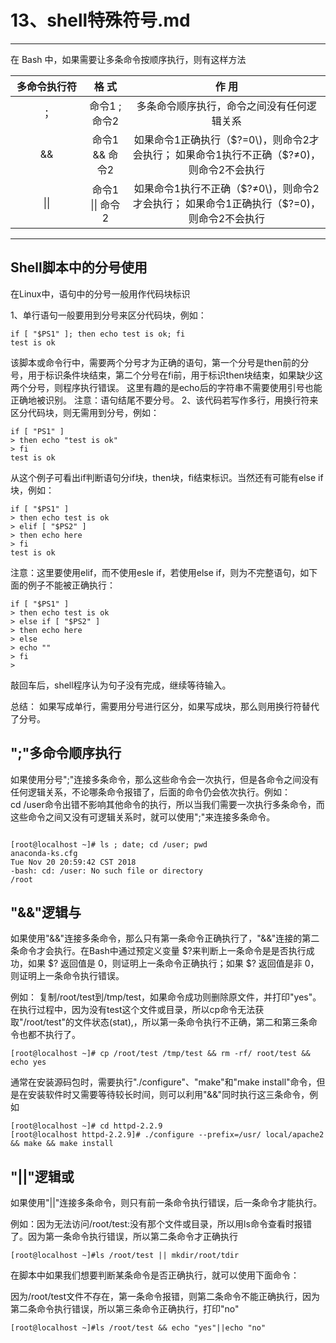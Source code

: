 # 13、shell特殊符号.md
---
在 Bash 中，如果需要让多条命令按顺序执行，则有这样方法 

<style>  
table th:first-of-type {
    width: 100px;
}
</style>  

| **多命令执行符** | **格 式**      | **作 用**                                             |
|:----------:|:-----------------------------:|:-----------------------------------------:|
| ；          | 命令1 ; 命令2    |  多条命令顺序执行，命令之间没有任何逻辑关系                               |
| &&         | 命令1 && 命令2   | 如果命令1正确执行（$?=0\)，则命令2才会执行；  如果命令1执行不正确（$?≠0\)，则命令2不会执行 |
| \|\|         | 命令1 \|\| 命令2 | 如果命令1执行不正确（$?≠0\)，则命令2才会执行；  如果命令1正确执行（$?=0\)，则命令2不会执行 |

---  
## Shell脚本中的分号使用  
在Linux中，语句中的分号一般用作代码块标识

1、单行语句一般要用到分号来区分代码块，例如：
```
if [ "$PS1" ]; then echo test is ok; fi
test is ok
```  
该脚本或命令行中，需要两个分号才为正确的语句，第一个分号是then前的分号，用于标识条件块结束，第二个分号在fi前，用于标识then块结束，如果缺少这两个分号，则程序执行错误。
这里有趣的是echo后的字符串不需要使用引号也能正确地被识别。
注意：语句结尾不要分号。
2、该代码若写作多行，用换行符来区分代码块，则无需用到分号，例如：
```  
if [ "PS1" ]
> then echo "test is ok"
> fi
test is ok
```  
从这个例子可看出if判断语句分if块，then块，fi结束标识。当然还有可能有else if块，例如：
```  
if [ "$PS1" ]
> then echo test is ok
> elif [ "$PS2" ] 
> then echo here
> fi
test is ok
```  
注意：这里要使用elif，而不使用esle if，若使用else if，则为不完整语句，如下面的例子不能被正确执行：
```  
if [ "$PS1" ]
> then echo test is ok
> else if [ "$PS2" ] 
> then echo here
> else
> echo ""
> fi
> 
```  
敲回车后，shell程序认为句子没有完成，继续等待输入。

总结：
如果写成单行，需要用分号进行区分，如果写成块，那么则用换行符替代了分号。  

## ";"多命令顺序执行  
如果使用分号";"连接多条命令，那么这些命令会一次执行，但是各命令之间没有任何逻辑关系，不论哪条命令报错了，后面的命令仍会依次执行。例如：  
cd /user命令出错不影响其他命令的执行，所以当我们需要一次执行多条命令，而这些命令之间又没有可逻辑关系时，就可以使用";"来连接多条命令。  
```  

[root@localhost ~]# ls ; date; cd /user; pwd
anaconda-ks.cfg
Tue Nov 20 20:59:42 CST 2018
-bash: cd: /user: No such file or directory
/root

```  

## "&&"逻辑与  
如果使用"&&"连接多条命令，那么只有第一条命令正确执行了，"&&"连接的第二条命令才会执行。在Bash中通过预定义变量 $?来判断上一条命令是是否执行成功，如果 $? 返回值是 0，则证明上一条命令正确执行；如果 $? 返回值是非 0，则证明上一条命令执行错误。

例如： 复制/root/test到/tmp/test，如果命令成功则删除原文件，并打印"yes"。在执行过程中，因为没有test这个文件或目录，所以cp命令无法获取"/root/test"的文件状态(stat),，所以第一条命令执行不正确，第二和第三条命令也都不执行了。
```
[root@localhost ~]# cp /root/test /tmp/test && rm -rf/ root/test && echo yes
```
通常在安装源码包时，需要执行"./configure"、"make"和"make install"命令，但是在安装软件时又需要等待较长时间，则可以利用"&&"同时执行这三条命令，例如
```  
[root@localhost ~]# cd httpd-2.2.9
[root@localhost httpd-2.2.9]# ./configure --prefix=/usr/ local/apache2 && make && make install
```  

## "||"逻辑或

如果使用"||"连接多条命令，则只有前一条命令执行错误，后一条命令才能执行。

例如：因为无法访问/root/test:没有那个文件或目录，所以用ls命令查看时报错了。因为第一条命令执行错误，所以第二条命令才正确执行
```  
[root@localhost ~]#ls /root/test || mkdir/root/tdir
```  
在脚本中如果我们想要判断某条命令是否正确执行，就可以使用下面命令：  

因为/root/test文件不存在，第一条命令报错，则第二条命令不能正确执行，因为第二条命令执行错误，所以第三条命令正确执行，打印"no"  
```  
[root@localhost ~]#ls /root/test && echo "yes"||echo "no"
```  


